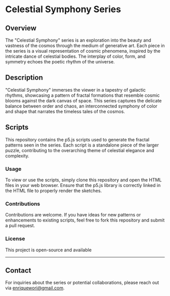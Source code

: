 # Celestial Symphony Series

## Overview
The "Celestial Symphony" series is an exploration into the beauty and vastness of the cosmos through the medium of generative art. Each piece in the series is a visual representation of cosmic phenomena, inspired by the intricate dance of celestial bodies. The interplay of color, form, and symmetry echoes the poetic rhythm of the universe.

## Description
"Celestial Symphony" immerses the viewer in a tapestry of galactic rhythms, showcasing a pattern of fractal formations that resemble cosmic blooms against the dark canvas of space. This series captures the delicate balance between order and chaos, an interconnected symphony of color and shape that narrates the timeless tales of the cosmos.

## Scripts
This repository contains the p5.js scripts used to generate the fractal patterns seen in the series. Each script is a standalone piece of the larger puzzle, contributing to the overarching theme of celestial elegance and complexity.

### Usage
To view or use the scripts, simply clone this repository and open the HTML files in your web browser. Ensure that the p5.js library is correctly linked in the HTML file to properly render the sketches.

### Contributions
Contributions are welcome. If you have ideas for new patterns or enhancements to existing scripts, feel free to fork this repository and submit a pull request.

### License
This project is open-source and available

---

## Contact
For inquiries about the series or potential collaborations, please reach out via [enriquewori@gmail.com](mailto:enriquewori@gmail.com).
